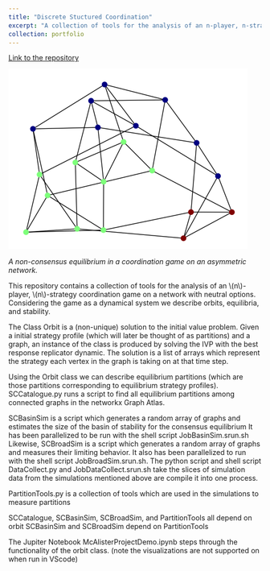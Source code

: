 ```yaml
---
title: "Discrete Stuctured Coordination"
excerpt: "A collection of tools for the analysis of an n-player, n-strategy coordination game on a network with neutral options. Considering the game as a dynamical system we describe orbits, equilibria, and stability.<br/><img src='/images/DiscreteStructuredImage.png'>"
collection: portfolio
---
```


[Link to the repository ](https://github.com/feffermanlab/JSM_2024_StructuredCoordination)

<img src='/images/DiscreteStructuredImage.png'>

<i>A non-consensus equilibrium in a coordination game on an asymmetric network.</i>

This repository contains a collection of tools for the analysis of an \\(n\\)-player, \\(n\\)-strategy coordination game on a network with neutral options. 
Considering the game as a dynamical system we describe orbits, equilibria, and stability.  

The Class Orbit is a (non-unique) solution to the initial value problem. Given a initial strategy profile (which will
later be thought of as partitions) and a graph, an instance of the class is produced by solving the IVP
with the best response replicator dynamic. The solution is a list of arrays which represent the strategy
each vertex in the graph is taking on at that time step. 

Using the Orbit class we can describe equilibrium partitions (which are those partitions corresponding to
equilibrium strategy profiles). SCCatalogue.py runs a script to find all equilibrium partitions among
connected graphs in the networkx Graph Atlas. 

SCBasinSim is a script which generates a random array of graphs and estimates the size of the basin of 
stability for the consensus equilibrium It has been parallelized to be run with the shell script JobBasinSim.srun.sh
Likewise, SCBroadSim is a script which generates a random array of graphs and measures their limiting behavior.
It also has been parallelized to run with the shell script JobBroadSim.srun.sh.
The python script and shell script DataCollect.py and JobDataCollect.srun.sh take the slices of simulation data from the
simulations mentioned above are compile it into one process. 

PartitionTools.py is a collection of tools which are used in the simulations to measure partitions

SCCatalogue, SCBasinSim, SCBroadSim, and PartitionTools all depend on orbit
SCBasinSim and SCBroadSim depend on PartitionTools

The Jupiter Notebook McAlisterProjectDemo.ipynb steps through the functionality of the orbit class. 
(note the visualizations are not supported on when run in VScode)